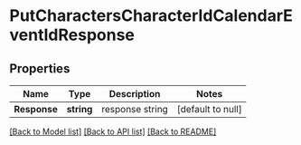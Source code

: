 # PutCharactersCharacterIdCalendarEventIdResponse

## Properties
Name | Type | Description | Notes
------------ | ------------- | ------------- | -------------
**Response** | **string** | response string | [default to null]

[[Back to Model list]](../README.md#documentation-for-models) [[Back to API list]](../README.md#documentation-for-api-endpoints) [[Back to README]](../README.md)


